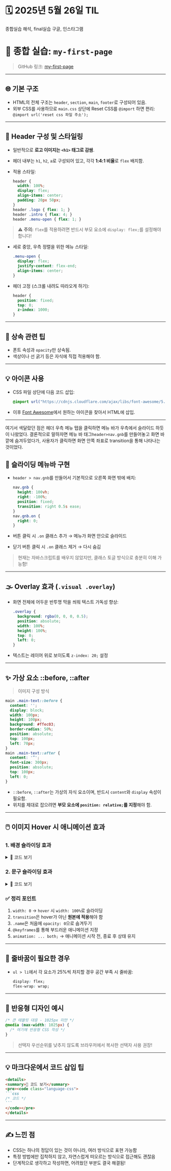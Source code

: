# 🗓️ 2025년 5월 26일 TIL

종합실습 해석, final실습 구글, 인스타그램

# 📝 종합 실습: `my-first-page`

> GitHub 링크: [my-first-page](https://github.com/Kanggwanju/html-css-study202505/tree/main/my-first-page)

---

## 🌐 기본 구조

- HTML의 전체 구조는 `header`, `section`, `main`, `footer`로 구성되어 있음.
- 외부 CSS를 사용하므로 `main.css` 상단에 Reset CSS를 `@import` 하면 편리:
  `@import url('reset css 파일 주소');`


---

## 🎯 Header 구성 및 스타일링

* 일반적으로 **로고 이미지는 `<h1>` 태그로 감쌈**.
* 헤더 내부는 `h1`, `h2`, `a`로 구성되어 있고, 각각 **1:4:1 비율**로 `flex` 배치함.
* 적용 스타일:

  ```css
  header {
    width: 100%;
    display: flex;
    align-items: center;
    padding: 20px 50px;
  }
  header .logo { flex: 1; }
  header .intro { flex: 4; }
  header .menu-open { flex: 1; }
  ```

> ⚠️ **주의:** `flex`를 적용하려면 반드시 부모 요소에 `display: flex;`를 설정해야 합니다!

* 세로 중앙, 우측 정렬을 위한 메뉴 스타일:

  ```css
  .menu-open {
    display: flex;
    justify-content: flex-end;
    align-items: center;
  }
  ```

* 헤더 고정 (스크롤 내려도 따라오게 하기):

  ```css
  header {
    position: fixed;
    top: 0;
    z-index: 1000;
  }
  ```

---

## 🧩 상속 관련 팁

* 폰트 속성과 `opacity`만 상속됨.
* 색상이나 선 굵기 등은 자식에 직접 적용해야 함.

---

## 💡 아이콘 사용

* CSS 파일 상단에 다음 코드 삽입:

  ```css
  @import url("https://cdnjs.cloudflare.com/ajax/libs/font-awesome/5.8.2/css/all.min.css");
  ```
* 이후 [Font Awesome](https://fontawesome.com/v5/search)에서 원하는 아이콘을 찾아서 HTML에 삽입.

---

여기서 색달랐던 점은 헤더 우측 메뉴 탭을 클릭하면 메뉴 바가 우측에서 슬라이드 하듯이 나왔었다. 결론적으로 말하자면 메뉴 바 태그`header>nav.gnb`를 만들어놓고 화면 바깥에 숨겨두었다가, 사용자가 클릭하면 화면 안쪽 좌표로 transition을 통해 나타나는 것이었다.


## 📂 슬라이딩 메뉴바 구현

* `header > nav.gnb`를 만들어서 기본적으로 오른쪽 화면 밖에 배치:

  ```css
  nav.gnb {
    height: 100vh;
    right: -100%;
    position: fixed;
    transition: right 0.5s ease;
  }
  nav.gnb.on {
    right: 0;
  }
  ```
* 버튼 클릭 시 `.on` 클래스 추가 → 메뉴가 화면 안으로 슬라이드
* 닫기 버튼 클릭 시 `.on` 클래스 제거 → 다시 숨김

> 현재는 자바스크립트를 배우지 않았지만, 클래스 토글 방식으로 충분히 이해 가능함!

---

## 🌫️ Overlay 효과 (`.visual .overlay`)

* 화면 전체에 어두운 반투명 막을 씌워 텍스트 가독성 향상:

  ```css
  .overlay {
    background: rgba(0, 0, 0, 0.5);
    position: absolute;
    width: 100%;
    height: 100%;
    top: 0;
    left: 0;
  }
  ```

* 텍스트는 레이어 위로 보이도록 `z-index: 20;` 설정

---

## ✨ 가상 요소 ::before, ::after

> 이미지 구성 방식

```css
main .main-text::before {
  content: '';
  display: block;
  width: 100px;
  height: 100px;
  background: #ffec03;
  border-radius: 50%;
  position: absolute;
  top: 100px;
  left: 70px;
}
main .main-text::after {
  content: '”';
  font-size: 300px;
  position: absolute;
  top: 100px;
  left: 0;
}
```

* `::before`, `::after`는 가상의 자식 요소이며, 반드시 `content`와 `display` 속성이 필요함.
* 위치를 제대로 잡으려면 **부모 요소에 `position: relative;`를 지정**해야 함.

---

## 🖱️ 이미지 Hover 시 애니메이션 효과

### 1. 배경 슬라이딩 효과
<details>
<summary>📁 코드 보기</summary>

<pre><code class="language-css">
main .project .bottom li a::before {
  content: '';
  width: 0;
  height: 100%;
  background: rgba(0,0,0,0.6);
  /* absolute가 걸리면 display: block;이 자동으로 걸림, 생략 가능해진다.*/
  position: absolute;
  left: 0;
  top: 0;
  transition: 0.7s;
}
main .project .bottom li a:hover::before {
  width: 100%;
}
</code></pre>
</details>


### 2. 문구 슬라이딩 효과
<details>
<summary>📁 코드 보기</summary>
<pre><code class="language-css">
main .project .bottom li a .name {
  position: absolute;
  right: 10px;
  bottom: 10px;
  background: #1b1b1b;
  font-size: 24px;
  width: 250px;
  padding: 15px;
  opacity: 0;
}
main .project .bottom li a:hover .name {
  animation: show-name 1s both;
}
@keyframes show-name {
  from {
    opacity: 0;
    bottom: -30px;
  }
  to {
    opacity: 1;
    bottom: 10px;
  }
}
</code></pre>
</details>

### ✅ 정리 포인트

1. `width: 0` → `hover` 시 `width: 100%`로 슬라이딩
2. `transition`은 hover가 아닌 **원본에 적용**해야 함
3. `.name`은 처음에 `opacity: 0`으로 숨겨두기
4. `@keyframes`를 통해 부드러운 애니메이션 지정
5. `animation: ... both;` → 애니메이션 시작 전, 종료 후 상태 유지

---

## 🔁 줄바꿈이 필요한 경우

* `ul > li`에서 각 요소가 25%씩 차지할 경우 공간 부족 시 줄바꿈:

  ```css
  display: flex;
  flex-wrap: wrap;
  ```

---

## 📱 반응형 디자인 예시

```css
/* 큰 태블릿 대응 - 1025px 미만 */
@media (max-width: 1025px) {
  /* 여기에 반응형 CSS 작성 */
}
```

> 선택자 우선순위를 낮추지 않도록 브라우저에서 복사한 선택자 사용 권장!

---

## 💡 마크다운에서 코드 삽입 팁

````md
<details>
<summary>📁 코드 보기</summary>
<pre><code class="language-css">
```css
/* 코드 */
```
</code></pre>
</details>
````

---

## ✍️ 느낀 점

* CSS는 하나의 정답이 있는 것이 아니라, 여러 방식으로 표현 가능함
* 특정 방법에만 집착하지 않고, 자연스럽게 떠오르는 방식으로 접근해도 괜찮음
* 단계적으로 생각하고 작성하면, 어려웠던 부분도 결국 해결됨!


